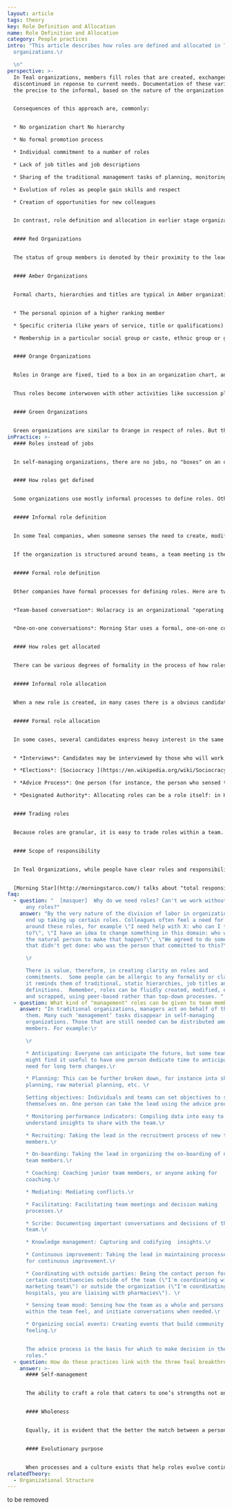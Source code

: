 ```yaml
---
layout: article
tags: theory
key: Role Definition and Allocation
name: Role Definition and Allocation
category: People practices
intro: "This article describes how roles are defined and allocated in Teal
  organizations.\r

  \n"
perspective: >-
  In Teal organizations, members fill roles that are created, exchanged and
  discontinued in reponse to current needs. Documentation of these varies from
  the precise to the informal, based on the nature of the organization.


  Consequences of this approach are, commonly:


  * No organization chart No hierarchy

  * No formal promotion process

  * Individual commitment to a number of roles

  * Lack of job titles and job descriptions

  * Sharing of the traditional management tasks of planning, monitoring, recruiting, on-boarding, coaching, etc.

  * Evolution of roles as people gain skills and respect

  * Creation of opportunities for new colleagues


  In contrast, role definition and allocation in earlier stage organizations can be summarized as follows:


  #### Red Organizations


  The status of group members is denoted by their proximity to the leader. Role allocation is at his discretion (or that of his close allies). A failure to align with the leader’s wishes will likely result in a loss of status. Loyalty and success are likely to earn more power. Family ties to the leader may also determine status.


  #### Amber Organizations


  Formal charts, hierarchies and titles are typical in Amber organizations. Roles and promotions are based on formal processes. Power can be a function of:


  * The personal opinion of a higher ranking member

  * Specific criteria (like years of service, title or qualifications)

  * Membership in a particular social group or caste, ethnic group or gender


  #### Orange Organizations


  Roles in Orange are fixed, tied to a box in an organization chart, and documented in a “job description”. Many roles focus in part or whole on “managing” those below in the hierarchy. Thus roles are inevitably linked to seniority, title and promotion.


  Thus roles become interwoven with other activities like succession planning, job rotation and talent management. These are designed to groom "high potentials" for future management roles


  #### Green Organizations


  Green organizations are similar to Orange in respect of roles. But the emphasis on ‘managing’ others is tempered by encouragement to act as servant leaders. In some companies, subordinates can select the person to fill the role of their manager.
inPractice: >-
  #### Roles instead of jobs


  In self-managing organizations, there are no jobs, no "boxes" on an organization chart, no hierarchical layers of management, and thus no formal promotions to any of these "boxes".  Instead, every colleague has a number of roles that he/she has agreed and committed to fulfill. The traditional tasks of a manager (anticipating, planning, monitoring, recruiting, on-boarding, coaching, etc.) are typically scattered among various members of the team.  As people grow in experience, they take on roles with larger responsibilities and offload simpler ones to new recruits or more junior colleagues.


  #### How roles get defined


  Some organizations use mostly informal processes to define roles. Others have put in place more formal processes.


  ##### Informal role definition


  In some Teal companies, when someone senses the need to create, modify or scrap a role, they step forward, use the advice process to consult with relevant people, and make a decision.


  If the organization is structured around teams, a team meeting is the natural place to have this conversation. If the role extends beyond the team, the initiator can call a meeting, have several one-on-one conversations, or share the suggestion on the internal social network.


  ##### Formal role definition


  Other companies have formal processes for defining roles. Here are two: the first involving a team-based conversation, the other, one-to-one exchanges:


  *Team-based conversation*: Holacracy is an organizational "operating system", that uses specific "Governance meetings" dedicated to the creation, modification and cessation of roles. Usually these are held monthly. Every voice is heard and no one can dominate decision-making. Organizations using Holacracy find that every month a team will typically adapt, clarify, create, or discard roles. (Note: A person has multiple roles.)


  *One-on-one conversations*: Morning Star uses a formal, one-on-one contracting system. Each colleague completes a document for every working relationship. Because Morning Star operates a highly efficient, non-stop process (in which each stage relies on the one before and after), precision is necessary. It would be inefficient to stop the line for a colleague conference. The document that describes these mutual commitments is called a Colleague Letter of Understanding. When summed, these detail all roles and commitments. In effect, these are "contracts", negotiated with the handful or two of colleagues they work with most closely. They are refined and agreed directly, one-on-one. Because minor improvements can have significant impacts, it makes sense to define roles with great granularity, and to track indicators closely.


  #### How roles get allocated


  There can be various degrees of formality in the process of how roles are allocated to colleagues, but they all essentially involve peer consultation and agreement. Roles with more responsibility and scope (which typically are rewarded with higher compensation) tend to be given to colleagues who have built up a reputation to be capable, helpful and trustworthy.


  ##### Informal role allocation


  When a new role is created, in many cases there is a obvious candidate that emerges naturally. It might be the person who sensed the need for the new role, or another team member that everyone sees as the natural person to fill the role. Often, very little discussion is needed. A simple question in a team meeting ("Who feels like taking on this role?" or "I feel Catherine would be the be the natural person to take on this role, what do you think?") is all that is needed.


  ##### Formal role allocation


  In some cases, several candidates express heavy interest in the same role and a more formal process might be called for: 


  * *Interviews*: Candidates may be interviewed by those who will work closely with them.  Interviewers can choose to decide on the winning candidate using a number of decision making mechanisms, such as consensus, majority vote or the advice process. 

  * *Elections*: [Sociocracy ](https://en.wikipedia.org/wiki/Sociocracy)and [Holacracy ](http://www.holacracy.org/)use a consent-based election process for certain roles. Colleagues nominate their preferred candidates. A facilitator then helps the group to decide.

  * *Advice Process*: One person (for instance, the person who sensed the need for the new role, or someone others trust to lead this process well) steps forward and seeks advice for who would be the best person to fill a new role before making a decision.

  * *Designated Authority*: Allocating roles can be a role itself: in Holacracy, the "Lead Link" is a role that comes, among other, with the authority to allocate operational roles. 


  #### Trading roles


  Because roles are granular, it is easy to trade roles within a team. A person who is overly busy can ask someone to pick up one of his or her roles, either temporarily or permanently. Someone who wants to acquire a new skill can ask a colleague to trade a role. HolacracyOne has a "role market place" to facilitate this process.


  #### Scope of responsibility


  In Teal Organizations, while people have clear roles and responsibilities, their concerns need not be limited to these. They can take the wellbeing of the whole organization to heart. Then, via the advice process, anyone can take action if they sense an issue. As there are no bosses, there is no one to say, “That is none of your business.”


  [Morning Star](http://morningstarco.com/) talks about "total responsibility”. All colleagues are obliged to do something when they sense an issue, even if it’s outside the scope of their roles. That usually means talking about the problem or opportunity with a colleague whose role does relate to the topic. It’s considered unacceptable to say: “Somebody should do something about this problem”, and leave it at that.
faq:
  - question: "  [masquer]  Why do we need roles? Can't we work without formalizing
      any roles?"
    answer: "By the very nature of the division of labor in organizations, people
      end up taking up certain roles. Colleagues often feel a need for clarity
      around these roles, for example \"I need help with X: who can I talk
      to?\", \"I have an idea to change something in this domain: who would be
      the natural person to make that happen?\", \"We agreed to do something
      that didn't get done: who was the person that committed to this?\". \r

      \r

      There is value, therefore, in creating clarity on roles and
      commitments.  Some people can be allergic to any formality or clarity, as
      it reminds them of traditional, static hierarchies, job titles and job
      definitions.  Remember, roles can be fluidly created, modified, exchanged
      and scrapped, using peer-based rather than top-down processes. "
  - question: What kind of "management" roles can be given to team members?
    answer: "In traditional organizations, managers act on behalf of those below
      them. Many such ‘management’ tasks disappear in self-managing
      organizations. Those that are still needed can be distributed among team
      members. For example:\r

      \r

      * Anticipating: Everyone can anticipate the future, but some teams
      might find it useful to have one person dedicate time to anticipate the
      need for long term changes.\r

      * Planning: This can be further broken down, for instance into shift
      planning, raw material planning, etc. \r

      Setting objectives: Individuals and teams can set objectives to spur
      themselves on. One person can take the lead using the advice process. \r

      * Monitoring performance indicators: Compiling data into easy to
      understand insights to share with the team.\r

      * Recruiting: Taking the lead in the recruitment process of new team
      members.\r

      * On-boarding: Taking the lead in organizing the on-boarding of new
      team members.\r

      * Coaching: Coaching junior team members, or anyone asking for
      coaching.\r

      * Mediating: Mediating conflicts.\r

      * Facilitating: Facilitating team meetings and decision making
      processes.\r

      * Scribe: Documenting important conversations and decisions of the
      team.\r

      * Knowledge management: Capturing and codifying  insights.\r

      * Continuous improvement: Taking the lead in maintaining processes
      for continuous improvement.\r

      * Coordinating with outside parties: Being the contact person for
      certain constituencies outside of the team (\"I'm coordinating with the
      marketing team\") or outside the organization (\"I'm coordinating with
      hospitals, you are liaising with pharmacies\"). \r

      * Sensing team mood: Sensing how the team as a whole and persons
      within the team feel, and initiate conversations when needed.\r

      * Organizing social events: Creating events that build community
      feeling.\r


      The advice process is the basis for which to make decision in these
      roles."
  - question: How do these practices link with the three Teal breakthroughs?
    answer: >-
      #### Self-management


      The ability to craft a role that caters to one’s strengths not only has the potential to strengthen the organization, it is a clear example of managing one’s self. There are no managers or bosses in Teal organizations that decide roles, Rather roles are self-determined with the consent of peers.


      #### Wholeness


      Equally, it is evident that the better the match between a person’s strengths/interests and their role, the more likely it is they can express themselves fully and freely via work.


      #### Evolutionary purpose


      When processes and a culture exists that help roles evolve continuously, it helps the organization adapt and support its evolving purpose.
relatedTheory:
  - Organizational Structure
---
```

to be removed